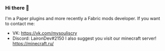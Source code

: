 ### Hi there 👋

I'm a Paper plugins and more recently a Fabric mods developer.
If you want to contact me:
* VK: https://vk.com/mysouliscry
* Discord: LaironDev#2150
I also suggest you visit our minecraft server! https://minecraft.ru/
